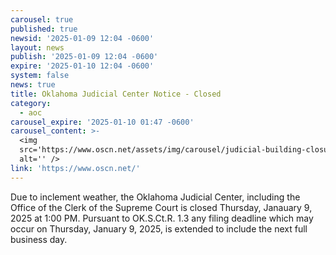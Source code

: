 ```yaml
---
carousel: true
published: true
newsid: '2025-01-09 12:04 -0600'
layout: news
publish: '2025-01-09 12:04 -0600'
expire: '2025-01-10 12:04 -0600'
system: false
news: true
title: Oklahoma Judicial Center Notice - Closed
category:
  - aoc
carousel_expire: '2025-01-10 01:47 -0600'
carousel_content: >-
  <img
  src='https://www.oscn.net/assets/img/carousel/judicial-building-closure-20250109.jpg'
  alt='' />
link: 'https://www.oscn.net/'
---
```

Due to inclement weather, the Oklahoma Judicial Center, including the Office of the Clerk of the Supreme Court is closed Thursday, Janauary 9, 2025 at 1:00 PM. Pursuant to OK.S.Ct.R. 1.3 any filing deadline which may occur on Thursday, January 9, 2025, is extended to include the next full business day.
